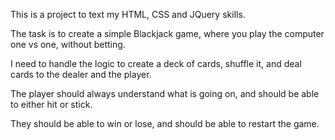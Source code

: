 This is a project to text my HTML, CSS and JQuery skills. 

The task is to create a simple Blackjack game, where you play the computer one vs one, without betting.

I need to handle the logic to create a deck of cards, shuffle it, and deal cards to the dealer and the player.

The player should always understand what is going on, and should be able to either hit or stick.

They should be able to win or lose, and should be able to restart the game.
